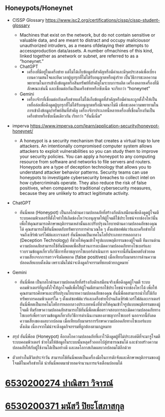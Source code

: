 ## Honeypots/Honeynet
- CISSP Glossary https://www.isc2.org/certifications/cissp/cissp-student-glossary
  - Machines that exist on the network, but do not contain sensitive or valuable data,
  and are meant to distract and occupy maliciousor unauthorized intruders,
  as a means ofdelaying their attempts to accessproduction data/assets.
  A number ofmachines of this kind, linked together as anetwork or subnet,
  are referred to as a “honeynet.”
  - ChatGPT
    - เครื่องที่มีอยู่ในเครือข่าย แต่ไม่ได้เก็บข้อมูลที่สำคัญหรือมีค่าและมีจุดประสงค์เพื่อเบี่ยงเบนความสนใจและยึดเวลาผู้บุกรุกที่ไม่ได้รับอนุญาตหรือมุ่งร้าย
    เป็นวิธีการชะลอความพยายามในการเข้าถึงข้อมูลหรือสินทรัพย์ที่สำคัญในระบบการผลิต เครื่องหลายเครื่องที่มีลักษณะเช่นนี้ และเชื่อมต่อกันเป็นเครือข่ายหรือซับเน็ต จะเรียกว่า “honeynet”
  - Gemini
    - เครื่องจักรที่เชื่อมต่อกับเครือข่ายแต่ไม่ได้เก็บข้อมูลที่สำคัญหรือมีค่าและถูกตั้งใจให้เป็นเหยื่อล่อเพื่อดึงดูดผู้บุกรุกที่ไม่ได้รับอนุญาตหรือมีเจตนาไม่ดี
    เพื่อชะลอความพยายามในการเข้าถึงข้อมูล/ทรัพย์สินที่สำคัญ เครื่องจักรประเภทนี้หลายเครื่องที่เชื่อมโยงกันเป็นเครือข่ายหรือซับเน็ตเดียวกัน เรียกว่า "ฮันนี่เน็ต"

- imperva https://www.imperva.com/learn/application-security/honeypot-honeynet/
  - A honeypot is a security mechanism that creates a virtual trap to lure attackers. An intentionally compromised computer system allows attackers to exploit vulnerabilities so you can study them to improve your security policies. You can apply a honeypot to any computing resource from software and networks to file servers and routers.
  Honeypots are a type of deception technology that allows you to understand attacker behavior patterns. Security teams can use honeypots to investigate cybersecurity breaches to collect intel on how cybercriminals operate.
  They also reduce the risk of false positives, when compared to traditional cybersecurity measures, because they are unlikely to attract legitimate activity.
- ChatGPT
  - ฮันนี่พอต (Honeypot) เป็นกลไกด้านความปลอดภัยที่สร้างกับดักเสมือนเพื่อดึงดูดผู้โจมตี ระบบคอมพิวเตอร์ที่ตั้งใจทำให้เกิดช่องโหว่จะอนุญาตให้ผู้โจมตีใช้ประโยชน์จากช่องโหว่นั้น เพื่อให้คุณสามารถศึกษาพฤติกรรมเหล่านั้นและปรับปรุงนโยบายด้านความปลอดภัยของคุณได้ คุณสามารถใช้ฮันนี่พอตกับทรัพยากรการคำนวณใด ๆ ตั้งแต่ซอฟต์แวร์และเครือข่ายไปจนถึงเซิร์ฟเวอร์ไฟล์และเราเตอร์
  ฮันนี่พอตเป็นเทคโนโลยีประเภทการหลอกลวง (Deception Technology) ที่ช่วยให้คุณเข้าใจรูปแบบพฤติกรรมของผู้โจมตี ทีมงานด้านความปลอดภัยสามารถใช้ฮันนี่พอตเพื่อสืบสวนการละเมิดความปลอดภัยทางไซเบอร์และรวบรวมข้อมูลเกี่ยวกับวิธีการที่อาชญากรไซเบอร์ดำเนินการ
  นอกจากนี้ฮันนี่พอตยังช่วยลดความเสี่ยงจากการตรวจจับผิดพลาด (false positives) เมื่อเทียบกับมาตรการด้านความปลอดภัยแบบดั้งเดิม เพราะมันไม่น่าจะดึงดูดกิจกรรมที่ชอบด้วยกฎหมาย ์
- Gemini
  - ฮันนี่พ็อต เป็นกลไกด้านความปลอดภัยที่สร้างกับดักเสมือนจริงเพื่อดึงดูดผู้โจมตี ระบบคอมพิวเตอร์ที่ถูกตั้งใจให้ถูกโจมตีเพื่อให้ผู้โจมตีสามารถใช้ประโยชน์จากช่องโหว่ได้ เพื่อให้คุณสามารถศึกษาและปรับปรุงนโยบายความปลอดภัยของคุณ ฮันนี่พ็อตสามารถนำไปใช้กับทรัพยากรคอมพิวเตอร์ใด ๆ ตั้งแต่ซอฟต์แวร์และเครือข่ายไปจนถึงเซิร์ฟเวอร์ไฟล์และเราเตอร์
  ฮันนี่พ็อตเป็นเทคโนโลยีการหลอกลวงประเภทหนึ่งที่ช่วยให้คุณเข้าใจรูปแบบพฤติกรรมของผู้โจมตี ทีมรักษาความปลอดภัยสามารถใช้ฮันนี่พ็อตเพื่อตรวจสอบการละเมิดความปลอดภัยทางไซเบอร์เพื่อรวบรวมข้อมูลเกี่ยวกับวิธีการดำเนินงานของอาชญากรไซเบอร์ นอกจากนี้ยังลดความเสี่ยงของผลบวกปลอม เมื่อเทียบกับมาตรการรักษาความปลอดภัยทางไซเบอร์แบบดั้งเดิม เนื่องจากไม่น่าจะดึงดูดกิจกรรมที่ถูกต้องตามกฎหมาย
- สรุป ฮันนี่พ็อต (Honeypot) คือกลไกความปลอดภัยที่เอาไว้ดึงดูดผู้ที่ไม่ประสงค์ดีที่จะมาจู่โจมตีระบบคอมพิวเตอร์ ช่วยไม่ให้ข้อมูลในระบบนั้นหลุดรั่วออกไปสู่สาธารณชนได้ และช่วยสร้างความปลอดภัยให้กับผู้ใช้งานได้เป็นอย่างดี และลดโอกาสเกิดผลบวกปลอมได้อีกด้วย
- ตัวอย่างในชีวิตประจำวัน สามารถใช้ฮันนี่พอตเป็นเครื่องมือในการดักจับและศึกษาพฤติกรรมของผู้โจมตีในเครือข่ายได้ นำฮันนี่พอตมาช่วยลดจำนวนการแจ้งเตือนปลอมได้
# [6530200274 ปาณิสรา วิจารณ์](https://6530200274.github.io/honeypots)
# [6530200371 มนัสวี ปิยะโสภาสกุล](https://manatsawee-pi.github.io/honeypots)
